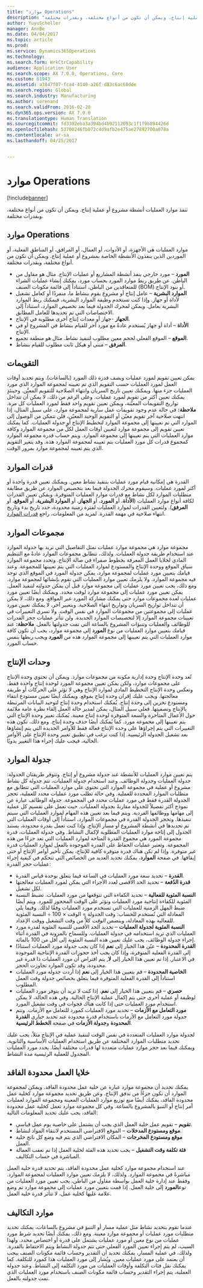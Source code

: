 ```yaml
---
title: "موارد Operations"
description: "تنفذ موارد العمليات أنشطة مشروع أو عملية إنتاج. ويمكن أن تكون من أنواع مختلفة، وبقدرات مختلفة."
author: YuyuScheller
manager: AnnBe
ms.date: 04/04/2017
ms.topic: article
ms.prod: 
ms.service: Dynamics365Operations
ms.technology: 
ms.search.form: WrkCtrCapability
audience: Application User
ms.search.scope: AX 7.0.0, Operations, Core
ms.custom: 61943
ms.assetid: a3847f07-fca4-4140-a26f-d83c6ac68dde
ms.search.region: Global
ms.search.industry: Manufacturing
ms.author: sorenand
ms.search.validFrom: 2016-02-28
ms.dyn365.ops.version: AX 7.0.0
ms.translationtype: Human Translation
ms.sourcegitcommit: fd3392eba3a394bd4b92112093c1f1f9b894426d
ms.openlocfilehash: 53700246fb072c4d9afb2e475ae27892700a078a
ms.contentlocale: ar-sa
ms.lasthandoff: 04/25/2017


---
```


# <a name="operations-resources"></a>موارد Operations

[!include[banner](../includes/banner.md)]


تنفذ موارد العمليات أنشطة مشروع أو عملية إنتاج. ويمكن أن تكون من أنواع مختلفة، وبقدرات مختلفة. 

<a name="operations-resources"></a>موارد Operations
--------------------

موارد العمليات هي الأجهزة، أو الأدوات، أو العمال، أو المرافق، أو المناطق الفعلية، أو الموردين الذين ينفذون الأنشطة الخاصة بمشروع أو عملية إنتاج. ويمكن أن تكون من أنواع مختلفة، وبقدرات مختلفة.

-   **المورد** – مورد خارجي ينفذ أنشطة المشاريع أو عمليات الإنتاج. مثال هو مقاول من الباطن. عن طريق ربط موارد المورد بحساب مورد، يمكنك إنشاء عمليات الشراء للمتعاقدين من الباطن، استناداً إلى قائمة مكونات الصنف (BOM) أو بنود الإنتاج.
-   **الموارد البشرية** – عامل إنتاج أو مشروع يقوم بنشاط ما، منفردًا أو كعامل تشغيل لأداة أو جهاز. وإذا كنت تستخدم وظيفة الموارد البشرية، فيمكنك ربط الموارد البشرية بعامل. ويمكن لمحرك الجدولة فيما بعد تخصيص الموارد، استناداً إلى الاختصاصات التي تم تحديدها للعامل المطابق.
-   **الجهاز** -جهاز أو معدات إنتاج أخرى مطلوبة في الإنتاج.
-   **الأداة** – أداة أو جهاز يُستخدم عادةً مع مورد آخر للقيام بنشاط في المشروع أو في الإنتاج.
-   **الموقع** – الموقع الفعلي لحجم معين مطلوب لتنفيذ نشاط. مثال هو منطقة تجميع.
-   **المرفق** – مبنى أو هيكل ثابت مطلوب للقيام بنشاط.

## <a name="calendars"></a>التقويمات
يمكن تعيين تقويم لمورد عمليات ويصف قدرة ذلك المورد (بالساعات). ويتم تحديد أوقات العمل لمورد العمليات حسب التقويم الذي تم تعيينه لمجموعة الموارد الذي مورد العمليات جزء منها. ويمكنك تعيين تاريخ السريان وانتهاء الصلاحية للتقويم المعيَّن. وحينئذٍ يمكنك تعيين أكثر من تقويم لمورد عمليات. وعلى الرغم من ذلك، لا يمكن أن تتداخل تواريخ التقويمات المعيَّنة، ويمكن تعيين تقويم واحد فقط لمورد العمليات كل مرة. **ملاحظة:** في حالة عدم وجود تقويمات عمل سارية لمجموعة موارد، على سبيل المثال، إذا انتهت صلاحية آخر تقويم معيّن أو التقويم الوحيد المعيّن، فلن تتمكن من الوصول إلى الموارد التي تم تعيينها إلى مجموعة الموارد لتخطيط الإنتاج أو جدولة العمليات. كما يمكنك تعيين تقويم إلى مجموعة موارد لتعيين أوقات العمل لكلٍّ من مجموعة الموارد وكافة موارد العمليات التي يتم تعيينها إلى مجموعة الموارد. ويتم حساب قدرة مجموعة الموارد كمجموع قدرات كل مورد العمليات يتم تعيينه لمجموعة الموارد هذه. وقد يتغير التقويم الذي يتم تعيينه لمجموعة موارد بمرور الوقت.

## <a name="resource-capabilities"></a>قدرات الموارد
القدرة هي إمكانية قيام مورد عمليات بتنفيذ نشاط معين. ويمكنك تعيين قدرة واحدة أو أكثر لمورد عمليات. وسيقوم محرك الجدولة فيما بعد بتخصيص الموارد عن طريق مطابقة متطلبات الموارد‬ لكل نشاط مع قدرات موارد العمليات المتوفرة. ويمكن تعيين القدرات لكافة أنواع موارد العمليات (**الأداة**، أو **المورد**، أو **الجهاز**، أو **الموارد البشرية**، أو **الموقع**، أو **المرفق**). ولتعيين القدرات لموارد العمليات لفترة زمنية محدودة، حدد تاريخ بدء وتاريخ انتهاء صلاحية في مهمة القدرة. لمزيد من المعلومات، راجع [قدرات الموارد](resource-capabilities.md).

## <a name="resource-groups"></a>مجموعات الموارد
مجموعة موارد هي مجموعة موارد عمليات تمثل التفاصيل التي تريد بها جدولة الموارد عند استخدام طريقة جدولة العمليات. ولذلك، تتطابق مجموعات الموارد عادةً مع التنظيم المادي لخلايا العمل المعرفة بخطوط صفراء في صالة الإنتاج. وتحدد مجموعة الموارد سياق الموقع ووحدة الإنتاج والمستودع لموارد العمليات التي يتم تعيينها للمجموعة. وعند قيامك بتعيين مورد عمليات لمجموعة موارد، يمكن جدولة المورد في الموقع الذي توجد فيه مجموعة الموارد. ولا يلزمك تعيين موارد العمليات التي تقوم بإنشائها لمجموعة موارد. ومع ذلك، يجب تعيين مورد عمليات إلى مجموعة موارد قبل أن يمكن جدولته لتنفيذ العمل. يمكن تعيين مورد عمليات إلى مجموعة موارد لوقت محدد. ويمكنك أيضًا تعيين مورد عمليات لعدة مجموعات موارد حتى يمكنك مشاركة المورد عبر المواقع. ومع ذلك، لا يمكن أن تتداخل تواريخ السريان وتواريخ انتهاء الصلاحية. وبتعبير آخر، لا يمكنك تعيين مورد عمليات إلى مجموعتين من مجموعات الموارد في نفس الوقت. ولا تسري التغييرات في تعيينات مجموعة الموارد إلا لتخصيصات الموارد الجديدة. ولن تتأثر عمليات حجز القدرات للوظائف والعمليات وتنبؤات المشروع بالساعة التي تمت جدولتها بالفعل. **ملاحظة:** عند قيامك بتعيين موارد العمليات من نوع **المورد** إلى مجموعة موارد، يجب أن تكون كافة موارد العمليات التي يتم تعيينها إلى مجموعة الموارد هذه من **المورد** ويجب ربطها بنفس حساب المورد.

## <a name="production-units"></a>وحدات الإنتاج
تُعد وحدة الإنتاج وحدة إدارية مكونة من مجموعات موارد. ويمكن أن تحتوي وحدة الإنتاج على مجموعات موارد، ولكن يمكن تعيين مجموعة المورد لوحدة إنتاج واحدة فقط. وتعكس وحدة الإنتاج التخطيط المادي لموارد الإنتاج وهي لا تؤثر على الحركات أو طريقة معالجتها. ويجب عليك إقران وحدة إنتاج بموقع. ويمكنك أيضًا تعيين مستودع انتقاء ومستودع تخزين إلى وحدة إنتاج. يُمكنك استخدام وحدة إنتاج لتوحيد البيانات المرتبطة بالإنتاج وتصفيتها. فعلى سبيل المثال، يمكن لمدير حالة العمل إلقاء نظرة عامة ملائمة حول الأعمال المتأخرة والسعة المتوفرة لوحدة إنتاج معينة. يُمكنك تغيير وحدة الإنتاج التي يتم تعيينها إلى مجموعة مورد. كما يُمكنك أيضًا حذف وحدة إنتاج. ومع ذلك، تكون هذه التغييرات التي يتم إجراؤها على وحدة الإنتاج فعالة فقط للأوامر الجديدة التي يتم إنشاؤها بعد تشغيل الجدولة الرئيسية. إذا كنت ترغب في تطبيق تغيير وحدة الإنتاج على الأوامر الحالية، فيجب عليك إجراء هذا التغيير يدويًا.

## <a name="resource-scheduling"></a>جدولة الموارد
يتم تعيين موارد العمليات للأنشطة عند جدولة مشروع أو إنتاج. وتتوفر طريقتان الجدولة: جدولة العمليات وجدولة الوظائف. وعند استخدام جدولة العمليات، تتم جدولة كل نشاط مشروع أو عملية في مجموعة الموارد التي تحتوي على موارد العمليات التي تتطابق مع متطلبات الموارد المحددة للعملية. وفي حالة تطلب مورد عمليات محدد للعملية، تحجز الجدولة القدرة فقط في مورد عمليات محدد في المجموعة. جدولة الوظائف عبارة عن نموذج أكثر تفصيلاً للجدولة مقارنةً بجدولة العمليات. حيث تعمل على تقسيم كل عملية إلى مهامها ووظائفها الفردية. ويتم فيما بعد تعيين هذه المهام لموارد العمليات التي سيتم تنفيذها. وتحجز الجدولة القدرة في مجموعات الموارد، استناداً إلى أوقات العمليات التي تم تحديدها في أنشطة المشروع أو مسار الإنتاج. وإذا كنت تعمل بقدرة محدودة، يستند الجدول إلى إتاحة موارد العمليات المطلوبة لإكمال النشاط. وفي جدولة العمليات، قدرة مجموعة المورد هي مجموع القدرة المتاحة لموارد العمليات التي تعد جزءًا من هذه المجموعة. وتعتبر عمليات الحفاظ على القدرة الموجودة بالفعل لموارد العمليات قدرة غير متوفرة. وإذا لم تكن هناك قدرة متوفرة كافية للإنتاج، يمكن تأخير أوامر الإنتاج أو حتى إيقافها. في صفحة **الموارد**، يمكنك تحديد العديد من الخصائص التي تتحكم في كيفية إجراء عمليات حجز القدرة:

-   **القدرة** – تحديد سعة مورد العمليات في الساعة فيما يتعلق بوحدة قياس القدرة.
-   **قدرة الدُفعة** – تحديد الحد الأقصى لعدد الأجزاء التي يمكن لمورد العمليات معالجتها لكل تشغيل.
-   **النسبة المئوية للفعالية‬** – تحديد الكفاءة التي تتوقعها من مورد العمليات. تضبط النسبة المئوية للكفاءة إنتاجية‬ مورد العمليات وتؤثر على الوقت المحجوز للمورد. ويتم أيضًا ضبط المهل الزمنية للعمليات التي تستخدم مورد العمليات وفقًا لذلك. وفيما يلي المعادلة التي تُستخدم للحساب: وقت الجدولة = الوقت × 100 ÷ النسبة المئوية للفعالية بهذه المعادلة، ويتضمن *الوقت* كلاًّ من وقت التشغيل ووقت الإعداد.
-   **النسبة المئوية لجدولة العمليات‬** – تحديد الحد الأقصى للنسبة المئوية لقدرة مورد العمليات الذي تريد استخدامه في جدولة العمليات. وللسماح بالمرونة في القدرة أثناء إجراء جدولة الوظائف، يجب عليك تعيين هذه النسبة المئوية إلى أقل من 100 بالمائة.
-   **القدرة المحدودة** – عيّن هذا الخيار إلى **نعم** إذا كان يجب جدولة مورد العمليات استنادًا إلى القدرة الفعلية المتوفرة، وإذا كان يجب أخذ حجوزات القدرة الإنتاجية الموجودة في الاعتبار. إذا تم تعيين هذا الخيار إلى **لا**, يتم افتراض أن مورد العمليات ذا قدرة غير محدودة‬‏‫، وقد تكون الموارد تجاوزت الحجز‬.
-   **الخاصية المحدودة** – قم بتعيين هذا الخيار إلى **نعم** إذا أردت جدولة مورد العمليات استناداً إلى القدرة الفعلية المتوفرة فيما يتعلق بخصائص جدولة وقت العمل المطلوب.
-   **حصري** – قم بتعيين هذا الخيار إلى **نعم**، إذا كنت لا تريد أن يتوفر مورد العمليات لوظيفة أو عملية أخرى حتى يتم إكمال عملية الإنتاج الحالية. وفي هذه الحالة، لا يمكن استخدام مورد العمليات حتى إذا كانت هناك فجوات في وقت تشغيل المورد.
-   **مورد التعامل مع الأزمات** – تحديد مورد العمليات كمورد للتعامل مع الأزمات. وتتم جدولة مورد التعامل مع الأزمات باستخدام قدرة محدودة عند تحديد خياري **القدرة المحدودة** و**جدولة الأزمات‬** في صفحة **الخطط الرئيسية**.

لجدولة موارد العمليات المتعددة في نفس الوقت لتنفيذ عملية في الإنتاج مثلاً، يجب عليك تحديد متطلبات الموارد المختلفة عن طريق استخدام العمليات الأساسية والثانوية. ويمكنك فيما بعد حجز موارد عمليات متعددة لها قدرات مختلفة أيضًا. يحدد مورد العمليات المجدول للعملية الرئيسية مدة النشاط.

## <a name="lean-work-cells"></a>خلايا العمل محدودة الفاقد
يمكنك تحديد أن مجموعة موارد عبارة عن خلية عمل محدودة الفاقد. ويمكن لمجموعة الموارد أن تكون جزءًا من تدفق الإنتاج. وعن طريق تحديد مجموعة موارد كخلية عمل محدودة الفاقد، يمكنك أيضًا منع توزيع موارد العمليات المعينة ومجموعة الموارد لعمليات أمر إنتاج أو التنبؤ بالمشروع بالساعة. وفي كل مجموعة موارد تعمل كخلية عمل محدودة الفاقد، يجب عليك تحديد المعلومات التالية:

-   **تقويم** – تقويم عمل خلية العمل الذي يجب أن يشتمل على خاصية يوم عمل قياسي.
-   **موقع ومستودع المدخلات** – الموقع الافتراضي المستخدم لانتقاء المواد لنشاط.
-   **موقع ومستودع المخرجات** – المكان الافتراضي الذي يتم فيه وضع كل ناتج خلية العمل.
-   **فئة تكلفة وقت التشغيل** – يجب تحديد هذه الفئة لخلية العمل إذا تم تعقب العمالة المباشرة في حساب التكاليف.

عند استخدام مجموعة موارد كخلية عمل محدودة الفاقد، يتم تحديد قدرة خلية العمل مباشرةً في مجموعة الموارد. ولذلك، لا يلزمك تعيين موارد العمليات لمجموعة الموارد. وفقط عند إدارة خلية العمل بواسطة مقاول من الباطن، يجب تعيين مورد العمليات من نوع**المورد** إلى خلية العمل. إذا قمت بتعيين مورد عمليات إلى مجموعة موارد تم وضع علامة عليها كخلية عمل، لا تتأثر قدرة خلية العمل.

## <a name="costing-resources"></a>موارد التكاليف
عندما تقوم بتحديد نشاط مثل عملية مسار أو التنبؤ في مشروع بالساعات، يمكنك تحديد متطلبات مورد عمليات أو مجموعة موارد معينة. ومع ذلك، يمكنك أيضًا تحديد شرط مورد عمليات من نوع معين أو مورد عمليات يشتمل على قدرة أو اختصاص محدد. ولهذا السبب، لم يتم إجراء تعيين المورد الفعلي حتى تتم جدولة النشاط ويتم الاحتفاظ بالقدرة. ولذلك، في عملية المسار، يمكنك تحديد أن التقدير وحساب قائمة مكونات الصنف ييجب أن يعتمد على مورد عمليات معين. ويُشار إلى مورد العمليات هذا كمورد للتكلفة. كما يمكنك نقل فئات التكلفة وأوقات العمليات من مورد التكلفة إلى النشاط. وعند جدولة العملية، يتم إجراء التقدير وحساب قائمة مكونات الصنف باستخدام مورد العمليات الذي تمت جدولته بالفعل.




